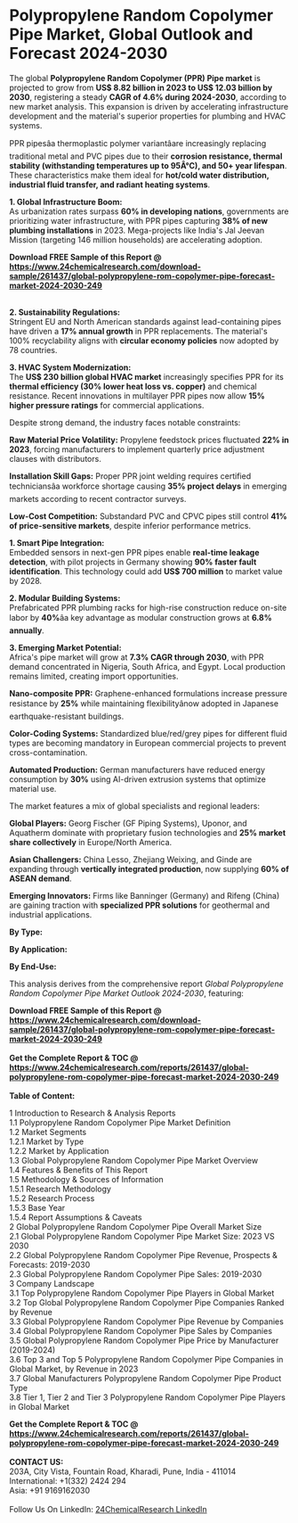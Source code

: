 <h1>Polypropylene Random Copolymer Pipe Market, Global Outlook and Forecast 2024-2030</h1><p>The global <strong>Polypropylene Random Copolymer (PPR) Pipe market</strong> is projected to grow from <strong>US$ 8.82 billion in 2023 to US$ 12.03 billion by 2030</strong>, registering a steady <strong>CAGR of 4.6% during 2024-2030</strong>, according to new market analysis. This expansion is driven by accelerating infrastructure development and the material's superior properties for plumbing and HVAC systems.</p><p>PPR pipesâa thermoplastic polymer variantâare increasingly replacing traditional metal and PVC pipes due to their <strong>corrosion resistance, thermal stability (withstanding temperatures up to 95Â°C), and 50+ year lifespan</strong>. These characteristics make them ideal for <strong>hot/cold water distribution, industrial fluid transfer, and radiant heating systems</strong>.</p><p><strong>1. Global Infrastructure Boom:</strong><br>
As urbanization rates surpass <strong>60% in developing nations</strong>, governments are prioritizing water infrastructure, with PPR pipes capturing <strong>38% of new plumbing installations</strong> in 2023. Mega-projects like India's Jal Jeevan Mission (targeting 146 million households) are accelerating adoption.</p><div><b>Download FREE Sample of this Report @ 
            <a href="https://www.24chemicalresearch.com/download-sample/261437/global-polypropylene-rom-copolymer-pipe-forecast-market-2024-2030-249">
            https://www.24chemicalresearch.com/download-sample/261437/global-polypropylene-rom-copolymer-pipe-forecast-market-2024-2030-249</a></b></div><br><p><strong>2. Sustainability Regulations:</strong><br>
Stringent EU and North American standards against lead-containing pipes have driven a <strong>17% annual growth</strong> in PPR replacements. The material's 100% recyclability aligns with <strong>circular economy policies</strong> now adopted by 78 countries.</p><p><strong>3. HVAC System Modernization:</strong><br>
The <strong>US$ 230 billion global HVAC market</strong> increasingly specifies PPR for its <strong>thermal efficiency (30% lower heat loss vs. copper)</strong> and chemical resistance. Recent innovations in multilayer PPR pipes now allow <strong>15% higher pressure ratings</strong> for commercial applications.</p><p>Despite strong demand, the industry faces notable constraints:</p><p><strong>Raw Material Price Volatility:</strong> Propylene feedstock prices fluctuated <strong>22% in 2023</strong>, forcing manufacturers to implement quarterly price adjustment clauses with distributors.</p><p><strong>Installation Skill Gaps:</strong> Proper PPR joint welding requires certified techniciansâa workforce shortage causing <strong>35% project delays</strong> in emerging markets according to recent contractor surveys.</p><p><strong>Low-Cost Competition:</strong> Substandard PVC and CPVC pipes still control <strong>41% of price-sensitive markets</strong>, despite inferior performance metrics.</p><p><strong>1. Smart Pipe Integration:</strong><br>
Embedded sensors in next-gen PPR pipes enable <strong>real-time leakage detection</strong>, with pilot projects in Germany showing <strong>90% faster fault identification</strong>. This technology could add <strong>US$ 700 million</strong> to market value by 2028.</p><p><strong>2. Modular Building Systems:</strong><br>
Prefabricated PPR plumbing racks for high-rise construction reduce on-site labor by <strong>40%</strong>âa key advantage as modular construction grows at <strong>6.8% annually</strong>.</p><p><strong>3. Emerging Market Potential:</strong><br>
Africa's pipe market will grow at <strong>7.3% CAGR through 2030</strong>, with PPR demand concentrated in Nigeria, South Africa, and Egypt. Local production remains limited, creating import opportunities.</p><p><strong>Nano-composite PPR:</strong> Graphene-enhanced formulations increase pressure resistance by <strong>25%</strong> while maintaining flexibilityânow adopted in Japanese earthquake-resistant buildings.</p><p><strong>Color-Coding Systems:</strong> Standardized blue/red/grey pipes for different fluid types are becoming mandatory in European commercial projects to prevent cross-contamination.</p><p><strong>Automated Production:</strong> German manufacturers have reduced energy consumption by <strong>30%</strong> using AI-driven extrusion systems that optimize material use.</p><p>The market features a mix of global specialists and regional leaders:</p><p><strong>Global Players:</strong> Georg Fischer (GF Piping Systems), Uponor, and Aquatherm dominate with proprietary fusion technologies and <strong>25% market share collectively</strong> in Europe/North America.</p><p><strong>Asian Challengers:</strong> China Lesso, Zhejiang Weixing, and Ginde are expanding through <strong>vertically integrated production</strong>, now supplying <strong>60% of ASEAN demand</strong>.</p><p><strong>Emerging Innovators:</strong> Firms like Banninger (Germany) and Rifeng (China) are gaining traction with <strong>specialized PPR solutions</strong> for geothermal and industrial applications.</p><p><strong>By Type:</strong></p><p><strong>By Application:</strong></p><p><strong>By End-Use:</strong></p><p>This analysis derives from the comprehensive report <em>Global Polypropylene Random Copolymer Pipe Market Outlook 2024-2030</em>, featuring:</p><div><b>Download FREE Sample of this Report @ 
            <a href="https://www.24chemicalresearch.com/download-sample/261437/global-polypropylene-rom-copolymer-pipe-forecast-market-2024-2030-249">
            https://www.24chemicalresearch.com/download-sample/261437/global-polypropylene-rom-copolymer-pipe-forecast-market-2024-2030-249</a></b></div><br><div><b>Get the Complete Report & TOC @ 
            <a href="https://www.24chemicalresearch.com/reports/261437/global-polypropylene-rom-copolymer-pipe-forecast-market-2024-2030-249">
            https://www.24chemicalresearch.com/reports/261437/global-polypropylene-rom-copolymer-pipe-forecast-market-2024-2030-249</a></b></div><br>
            <b>Table of Content:</b><p>1 Introduction to Research & Analysis Reports<br />
    1.1 Polypropylene Random Copolymer Pipe Market Definition<br />
    1.2 Market Segments<br />
        1.2.1 Market by Type<br />
        1.2.2 Market by Application<br />
    1.3 Global Polypropylene Random Copolymer Pipe Market Overview<br />
    1.4 Features & Benefits of This Report<br />
    1.5 Methodology & Sources of Information<br />
        1.5.1 Research Methodology<br />
        1.5.2 Research Process<br />
        1.5.3 Base Year<br />
        1.5.4 Report Assumptions & Caveats<br />
2 Global Polypropylene Random Copolymer Pipe Overall Market Size<br />
    2.1 Global Polypropylene Random Copolymer Pipe Market Size: 2023 VS 2030<br />
    2.2 Global Polypropylene Random Copolymer Pipe Revenue, Prospects & Forecasts: 2019-2030<br />
    2.3 Global Polypropylene Random Copolymer Pipe Sales: 2019-2030<br />
3 Company Landscape<br />
    3.1 Top Polypropylene Random Copolymer Pipe Players in Global Market<br />
    3.2 Top Global Polypropylene Random Copolymer Pipe Companies Ranked by Revenue<br />
    3.3 Global Polypropylene Random Copolymer Pipe Revenue by Companies<br />
    3.4 Global Polypropylene Random Copolymer Pipe Sales by Companies<br />
    3.5 Global Polypropylene Random Copolymer Pipe Price by Manufacturer (2019-2024)<br />
    3.6 Top 3 and Top 5 Polypropylene Random Copolymer Pipe Companies in Global Market, by Revenue in 2023<br />
    3.7 Global Manufacturers Polypropylene Random Copolymer Pipe Product Type<br />
    3.8 Tier 1, Tier 2 and Tier 3 Polypropylene Random Copolymer Pipe Players in Global Market<br />
    </p><div><b>Get the Complete Report & TOC @ 
            <a href="https://www.24chemicalresearch.com/reports/261437/global-polypropylene-rom-copolymer-pipe-forecast-market-2024-2030-249">
            https://www.24chemicalresearch.com/reports/261437/global-polypropylene-rom-copolymer-pipe-forecast-market-2024-2030-249</a></b></div><br><b>CONTACT US:</b><br>
            203A, City Vista, Fountain Road, Kharadi, Pune, India - 411014<br>
            International: +1(332) 2424 294<br>
            Asia: +91 9169162030 <br><br>
            Follow Us On LinkedIn: <a href="https://www.linkedin.com/company/24chemicalresearch/">24ChemicalResearch LinkedIn</a>